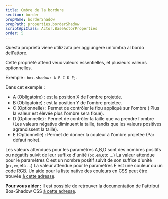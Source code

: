 ```yaml
---
title: Ombre de la bordure
section: border
propName: borderShadow
propPath: properties.borderShadow
scriptApiClass: Actor.BaseActorProperties
order: 5
---
```

Questa proprietà viene utilizzata per aggiungere un'ombra al bordo dell'attore.

Cette propriété attend veux valeurs essentielles, et plusieurs valeurs optionnelles.

Exemple : ` box-shadow: A B C D E; `.

Dans cet exemple :
- A (Obligatoire) : est la position X de l'ombre projetée.
- B (Obligatoire) : est la position Y de l'ombre projetée.
- C (Optionnelle) : Permet de contrôler le flou appliqué sur l'ombre ( Plus la valeur est élevée plus l'ombre sera floue).
- D (Optionnelle) : Permet de contrôler la taille que va prendre l'ombre (Les valeurs négative diminuent la taille, tandis que les valeurs positives agrandissent la taille).
- E (Optionnelle) : Permet de donner la couleur à l'ombre projetée (Par défaut noire).

Les valeurs attendues pour les paramètres A,B,D sont des nombres positifs ou négatifs suivit de leur suffixe d'unité (`px,em`,etc ...)
La valeur attendue pour le paramètres C est un nombre positif suivit de son suffixe d'unité (`px,em`,etc ...)
La valeur attendue pour le paramètres E est une couleur ou un code RGB. Un aide pour la liste native des couleurs en CSS peut être trouvée [à cette adresse](https://developer.mozilla.org/fr/docs/Web/CSS/color_value).


**Pour vous aider :**
Il est possible de retrouver la documentation de l'attribut Bos-Shadow CSS [à cette adresse](https://developer.mozilla.org/fr/docs/Web/CSS/box-shadow).
